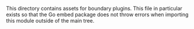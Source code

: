 This directory contains assets for boundary plugins. This file in particular exists
so that the Go embed package does not throw errors when importing this module
outside of the main tree.
